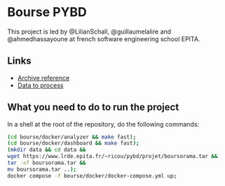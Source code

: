 # Bourse PYBD

This project is led by @LilianSchall, @guillaumelalire and @ahmedhassayoune at
french software engineering school EPITA.

## Links
- [Archive reference](https://www.lrde.epita.fr/~ricou/pybd/projet/bourse.tgz)
- [Data to process](https://www.lrde.epita.fr/~ricou/pybd/projet/boursorama.tar)

## What you need to do to run the project
In a shell at the root of the repository, do the following commands:
```bash
(cd bourse/docker/analyzer && make fast);
(cd bourse/docker/dashboard && make fast);
(mkdir data && cd data && 
wget https://www.lrde.epita.fr/~ricou/pybd/projet/boursorama.tar &&
tar -xf boursorama.tar &&
mv boursorama.tar ..);
docker compose -f bourse/docker/docker-compose.yml up;
```
